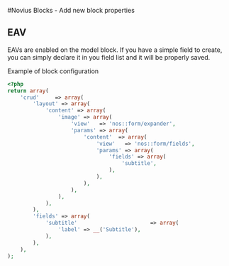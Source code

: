 #Novius Blocks - Add new block properties


## EAV

EAVs are enabled on the model block. If you have a simple field to create, you can simply declare it in you field
list and it will be properly saved.

Example of block configuration
```php
<?php
return array(
    'crud'     => array(
        'layout' => array(
            'content' => array(
                'image' => array(
                    'view'   => 'nos::form/expander',
                    'params' => array(
                        'content'  => array(
                            'view'   => 'nos::form/fields',
                            'params' => array(
                                'fields' => array(
                                    'subtitle',
                                ),
                            ),
                        ),
                    ),
                ),
            ),
        ),
        'fields' => array(
            'subtitle'                       => array(
                'label' => __('Subtitle'),
            ),
        ),
    ),
);
```